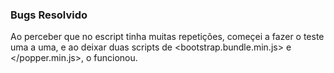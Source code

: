 ### Bugs Resolvido
Ao perceber que no escript tinha muitas repetições,
começei a fazer o teste uma a uma, e ao deixar duas scripts de <bootstrap.bundle.min.js> e </popper.min.js>, o <Dropdown> funcionou. 